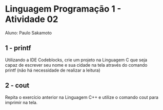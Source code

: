 # Linguagem Programação 1 - Atividade 02

Aluno: Paulo Sakamoto

## 1 - printf

Utilizando a IDE Codeblocks, crie um projeto na Linguagem C que 
seja capaz de escrever seu nome e sua cidade na tela através do 
comando printf (não há necessidade de realizar a leitura)

## 2 - cout

Repita o exercício anterior na Linguagem C++ e utilize o comando
cout para imprimir na tela.